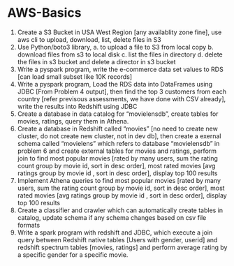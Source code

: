 # AWS-Basics
1. Create a S3 Bucket in USA West Region [any availablity zone fine], use aws cli to upload, download, list, delete files in S3
2. Use Python/boto3 library,
	a. to upload a file to S3 from local copy
	b. download files from s3 to local disk
	c. list the files in directory
	d. delete the files in s3 bucket and delete a director in s3 bucket
4. Write a pyspark program, write the e-commerce data set values to RDS [can load small subset like 10K records]
5. Write a pyspark program, Load the RDS data into DataFrames using JDBC [From Problem 4 output], then find the top 3 customers from each country [refer previsous assessments, we have done with CSV already], write the results into Redshift using JDBC
6. Create a database in data catalog for “movielensdb”, create tables for movies, ratings, query them in Athena.
7. Create a database in Redshift called “movies” [no need to create new cluster, do not create new cluster, not in dev db], then create a exernal schema called “movielens” which refers to database “movielensdb”  in problem 6 and create external tables for movies and ratings, perform join to find most popular movies [rated by many users, sum the rating count group by movie id, sort in desc order], most rated movies [avg ratings   group by movie id , sort in desc order], display top 100 results
8. Implement Athena queries to find most popular movies [rated by many users, sum the rating count group by movie id, sort in desc order], most rated movies [avg ratings   group by movie id , sort in desc order], display top 100 results
9. Create a classifier and crawler which can automatically create tables in catalog, update schema if any schema changes based on csv file formats
10. Write a spark program with redshift and JDBC, which execute a join query between Redshift native tables [Users with gender, userid] and redshift spectrum tables [movies, ratings] and perform average rating by a specific gender for a specific movie. 
